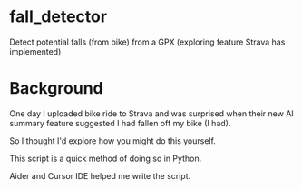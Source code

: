 # fall_detector
Detect potential falls (from bike) from a GPX (exploring feature Strava has implemented)

# Background

One day I uploaded bike ride to Strava and was surprised when their new AI summary feature suggested I had fallen off my bike (I had).

So I thought I'd explore how you might do this yourself.

This script is a quick method of doing so in Python.

Aider and Cursor IDE helped me write the script.